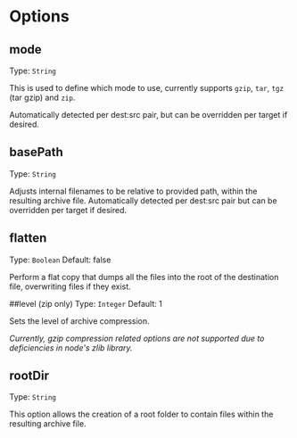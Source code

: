 # Options

## mode
Type: `String`

This is used to define which mode to use, currently supports `gzip`, `tar`, `tgz` (tar gzip) and `zip`.

Automatically detected per dest:src pair, but can be overridden per target if desired.

## basePath
Type: `String`

Adjusts internal filenames to be relative to provided path, within the resulting archive file.  Automatically detected per dest:src pair but can be overridden per target if desired.

## flatten
Type: `Boolean`
Default: false

Perform a flat copy that dumps all the files into the root of the destination file, overwriting files if they exist.

##level (zip only)
Type: `Integer`
Default: 1

Sets the level of archive compression.

*Currently, gzip compression related options are not supported due to deficiencies in node's zlib library.*

## rootDir
Type: `String`

This option allows the creation of a root folder to contain files within the resulting archive file.
